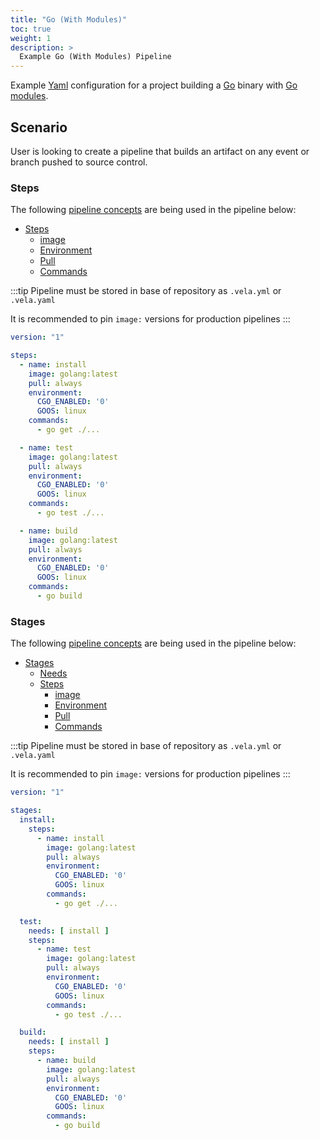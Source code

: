 ```yaml
---
title: "Go (With Modules)"
toc: true
weight: 1
description: >
  Example Go (With Modules) Pipeline
---
```


Example [Yaml](https://yaml.org/spec/) configuration for a project building a [Go](https://golang.org/) binary with [Go modules](https://github.com/golang/go/wiki/Modules).

## Scenario

User is looking to create a pipeline that builds an artifact on any event or branch pushed to source control.

### Steps

The following [pipeline concepts](/docs/usage/tour/tour.md) are being used in the pipeline below:

* [Steps](docs/usage/tour/steps.md)
  * [image](docs/usage/tour/image.md)
  * [Environment](docs/usage/tour/environment.md)
  * [Pull](docs/usage/tour/image.md)
  * [Commands](docs/usage/tour/steps.md)

:::tip
Pipeline must be stored in base of repository as `.vela.yml` or `.vela.yaml`

It is recommended to pin `image:` versions for production pipelines
:::

```yaml
version: "1"

steps:
  - name: install
    image: golang:latest
    pull: always
    environment:
      CGO_ENABLED: '0'
      GOOS: linux
    commands:
      - go get ./...

  - name: test
    image: golang:latest
    pull: always
    environment:
      CGO_ENABLED: '0'
      GOOS: linux
    commands:
      - go test ./...

  - name: build
    image: golang:latest
    pull: always
    environment:
      CGO_ENABLED: '0'
      GOOS: linux
    commands:
      - go build
```

### Stages

The following [pipeline concepts](/docs/usage/tour/tour.md) are being used in the pipeline below:

* [Stages](docs/usage/tour/stages.md)
  * [Needs](docs/usage/tour/stages.md)
  * [Steps](docs/usage/tour/steps.md)
    * [image](docs/usage/tour/image.md)
    * [Environment](docs/usage/tour/environment.md)
    * [Pull](docs/usage/tour/image.md)
    * [Commands](docs/usage/tour/steps.md)

:::tip
Pipeline must be stored in base of repository as `.vela.yml` or `.vela.yaml`

It is recommended to pin `image:` versions for production pipelines
:::

```yaml
version: "1"

stages:
  install:
    steps:
      - name: install
        image: golang:latest
        pull: always
        environment:
          CGO_ENABLED: '0'
          GOOS: linux
        commands:
          - go get ./...

  test:
    needs: [ install ]
    steps:
      - name: test
        image: golang:latest
        pull: always
        environment:
          CGO_ENABLED: '0'
          GOOS: linux
        commands:
          - go test ./...

  build:
    needs: [ install ]
    steps:
      - name: build
        image: golang:latest
        pull: always
        environment:
          CGO_ENABLED: '0'
          GOOS: linux
        commands:
          - go build
```